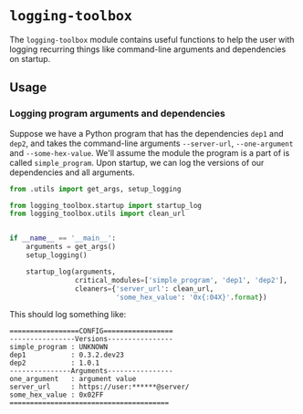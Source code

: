 # `logging-toolbox`

The `logging-toolbox` module contains useful functions to help the user
with logging recurring things like command-line arguments and dependencies
on startup.

## Usage

### Logging program arguments and dependencies

Suppose we have a Python program that has the dependencies `dep1` and `dep2`,
and takes the command-line arguments `--server-url`, `--one-argument` and
`--some-hex-value`. We'll assume the module the program is a part of is
called `simple_program`. Upon startup, we can log the versions of our
dependencies and all arguments.

```python
from .utils import get_args, setup_logging

from logging_toolbox.startup import startup_log
from logging_toolbox.utils import clean_url


if __name__ == '__main__':
    arguments = get_args()
    setup_logging()

    startup_log(arguments,
                critical_modules=['simple_program', 'dep1', 'dep2'],
                cleaners={'server_url': clean_url,
                          'some_hex_value': '0x{:04X}'.format})
```

This should log something like:

```text
=================CONFIG=================
----------------Versions----------------
simple_program : UNKNOWN
dep1           : 0.3.2.dev23
dep2           : 1.0.1
---------------Arguments----------------
one_argument   : argument value
server_url     : https://user:******@server/
some_hex_value : 0x02FF
=======================================
```
